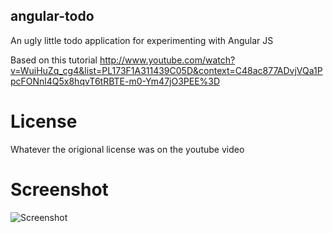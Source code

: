 ## angular-todo

An ugly little todo application for experimenting with Angular JS

Based on this tutorial
http://www.youtube.com/watch?v=WuiHuZq_cg4&list=PL173F1A311439C05D&context=C48ac877ADvjVQa1PpcFONnl4Q5x8hqvT6tRBTE-m0-Ym47jO3PEE%3D

# License
Whatever the origional license was on the youtube video

# Screenshot
![Screenshot](https://raw.github.com/spudstud/angular-todo/master/img/screenshot.png)
